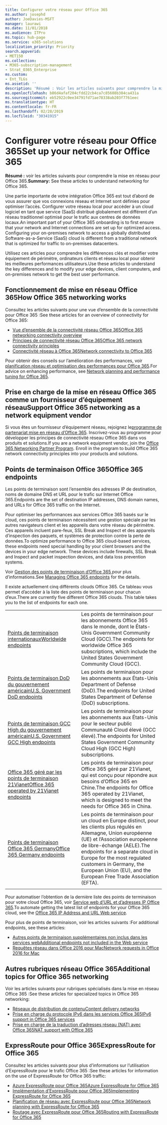 ```yaml
---
title: Configurer votre réseau pour Office 365
ms.author: josephd
author: JoeDavies-MSFT
manager: laurawi
ms.date: 11/01/2018
ms.audience: ITPro
ms.topic: hub-page
ms.service: o365-solutions
localization_priority: Priority
search.appverid:
- MET150
ms.collection:
- M365-subscription-management
- Strat_O365_Enterprise
ms.custom:
- Ent_TLGs
ms.assetid: ''
description: 'Résumé : Voir les articles suivants pour comprendre la mise en réseau pour Office 365.'
ms.openlocfilehash: b86d4afaf204cfdd22cb4ca7c85608b384ca431a
ms.sourcegitcommit: eb52922c0ee34791fd71ae78338ab203f7761eec
ms.translationtype: HT
ms.contentlocale: fr-FR
ms.lasthandoff: 02/28/2019
ms.locfileid: "30341915"
---
```

# <a name="set-up-your-network-for-office-365"></a><span data-ttu-id="4a083-103">Configurer votre réseau pour Office 365</span><span class="sxs-lookup"><span data-stu-id="4a083-103">Set up your network for Office 365</span></span>

<span data-ttu-id="4a083-104">**Résumé :** voir les articles suivants pour comprendre la mise en réseau pour Office 365.</span><span class="sxs-lookup"><span data-stu-id="4a083-104">**Summary:** See these articles to understand networking for Office 365.</span></span>
  
<span data-ttu-id="4a083-p101">Une partie importante de votre intégration Office 365 est tout d’abord de vous assurer que vos connexions réseau et Internet sont définies pour optimiser l’accès. Configurer votre réseau local pour accéder à un cloud logiciel en tant que service (SaaS) distribué globalement est différent d’un réseau traditionnel optimisé pour le trafic aux centres de données locaux.</span><span class="sxs-lookup"><span data-stu-id="4a083-p101">An important part of your Office 365 onboarding is to first ensure that your network and Internet connections are set up for optimized access. Configuring your on-premises network to access a globally distributed Software-as-a-Service (SaaS) cloud is different from a traditional network that is optimized for traffic to on-premises datacenters.</span></span> 

<span data-ttu-id="4a083-107">Utilisez ces articles pour comprendre les différences clés et modifier votre équipement de périmètre, ordinateurs clients et réseau local pour obtenir les meilleures performances utilisateurs.</span><span class="sxs-lookup"><span data-stu-id="4a083-107">Use these articles to understand the key differences and to modify your  edge devices, client computers, and on-premises network to get the best user performance.</span></span>

## <a name="how-office-365-networking-works"></a><span data-ttu-id="4a083-108">Fonctionnement de mise en réseau Office 365</span><span class="sxs-lookup"><span data-stu-id="4a083-108">How Office 365 networking works</span></span>

<span data-ttu-id="4a083-109">Consultez les articles suivants pour une vue d’ensemble de la connectivité pour Office 365 :</span><span class="sxs-lookup"><span data-stu-id="4a083-109">See these articles for an overview of connectivity for Office 365:</span></span>

- [<span data-ttu-id="4a083-110">Vue d’ensemble de la connectivité réseau Office 365</span><span class="sxs-lookup"><span data-stu-id="4a083-110">Office 365 networking connectivity overview</span></span>](office-365-networking-overview.md)
- [<span data-ttu-id="4a083-111">Principes de connectivité réseau Office 365</span><span class="sxs-lookup"><span data-stu-id="4a083-111">Office 365 network connectivity principles</span></span>](office-365-network-connectivity-principles.md)
- [<span data-ttu-id="4a083-112">Connectivité réseau à Office 365</span><span class="sxs-lookup"><span data-stu-id="4a083-112">Network connectivity to Office 365</span></span>](network-connectivity.md)

<span data-ttu-id="4a083-113">Pour obtenir des conseils sur l’amélioration des performances, voir [planification réseau et optimisation des performances pour Office 365](network-planning-and-performance.md).</span><span class="sxs-lookup"><span data-stu-id="4a083-113">For advice on enhancing performance, see [Network planning and performance tuning for Office 365](network-planning-and-performance.md).</span></span>

## <a name="support-office-365-networking-as-a-network-equipment-vendor"></a><span data-ttu-id="4a083-114">Prise en charge de la mise en réseau Office 365 comme un fournisseur d’équipement réseau</span><span class="sxs-lookup"><span data-stu-id="4a083-114">Support Office 365 networking as a network equipment vendor</span></span>

<span data-ttu-id="4a083-p102">Si vous êtes un fournisseur d’équipement réseau, rejoignez le[programme de partenariat mise en réseau d’Office 365](office-365-networking-partner-program.md). Inscrivez-vous au programme pour développer les principes de connectivité réseau Office 365 dans vos produits et solutions.</span><span class="sxs-lookup"><span data-stu-id="4a083-p102">If you are a network equipment vendor, join the [Office 365 Networking Partner Program](office-365-networking-partner-program.md). Enroll in the program to build Office 365 network connectivity principles into your products and solutions.</span></span> 

## <a name="office-365-endpoints"></a><span data-ttu-id="4a083-117">Points de terminaison Office 365</span><span class="sxs-lookup"><span data-stu-id="4a083-117">Office 365 endpoints</span></span>

<span data-ttu-id="4a083-118">Les points de terminaison sont l’ensemble des adresses IP de destination, noms de domaine DNS et URL pour le trafic sur Internet Office 365.</span><span class="sxs-lookup"><span data-stu-id="4a083-118">Endpoints are the set of destination IP addresses, DNS domain names, and URLs for Office 365 traffic on the Internet.</span></span> 

<span data-ttu-id="4a083-p103">Pour optimiser les performances aux services Office 365 basés sur le cloud, ces points de terminaison nécessitent une gestion spéciale par les autres navigateurs client et les appareils dans votre réseau de périmètre. Ces appareils incluent pare-feux, SSL Break and Inspect et des appareils d’inspection des paquets, et systèmes de protection contre la perte de données.</span><span class="sxs-lookup"><span data-stu-id="4a083-p103">To optimize performance to Office 365 cloud-based services, these endpoints need special handling by your client browsers and the devices in your edge network. These devices include firewalls, SSL Break and Inspect and packet inspection devices, and data loss prevention systems.</span></span>

<span data-ttu-id="4a083-121">Voir [Gestion des points de terminaison d’Office 365 ](managing-office-365-endpoints.md) pour plus d’informations.</span><span class="sxs-lookup"><span data-stu-id="4a083-121">See [Managing Office 365 endpoints](managing-office-365-endpoints.md) for the details.</span></span>

<span data-ttu-id="4a083-p104">Il existe actuellement cinq différents clouds Office 365. Ce tableau vous permet d’accéder à la liste des points de terminaison pour chacun d’eux.</span><span class="sxs-lookup"><span data-stu-id="4a083-p104">There are currently five different Office 365 clouds. This table takes you to the list of endpoints for each one.</span></span>

|||
|:-------|:-----|
| [<span data-ttu-id="4a083-124">Points de terminaison internationaux</span><span class="sxs-lookup"><span data-stu-id="4a083-124">Worldwide endpoints</span></span>](urls-and-ip-address-ranges.md) | <span data-ttu-id="4a083-125">Les points de terminaison pour les abonnements Office 365 dans le monde, dont le États-Unis Government Community Cloud (GCC).</span><span class="sxs-lookup"><span data-stu-id="4a083-125">The endpoints for worldwide Office 365 subscriptions, which include the United States Government Community Cloud (GCC).</span></span> |
| [<span data-ttu-id="4a083-126">Points de terminaison DoD du gouvernement américain</span><span class="sxs-lookup"><span data-stu-id="4a083-126">U.S. Government DoD endpoints</span></span>](office-365-u-s-government-dod-endpoints.md) | <span data-ttu-id="4a083-127">Les points de terminaison pour les abonnements aux États-Unis Department of Defense (DoD).</span><span class="sxs-lookup"><span data-stu-id="4a083-127">The endpoints for United States Department of Defense (DoD) subscriptions.</span></span> |
| [<span data-ttu-id="4a083-128">Points de terminaison GCC High du gouvernement américain</span><span class="sxs-lookup"><span data-stu-id="4a083-128">U.S. Government GCC High endpoints</span></span>](office-365-u-s-government-gcc-high-endpoints.md) | <span data-ttu-id="4a083-129">Les points de terminaison pour les abonnements aux États-Unis pour le secteur public Communauté Cloud élevé (GCC élevé).</span><span class="sxs-lookup"><span data-stu-id="4a083-129">The endpoints for United States Government Community Cloud High (GCC High) subscriptions.</span></span> |
| [<span data-ttu-id="4a083-130">Office 365 géré par les points de terminaison 21Vianet</span><span class="sxs-lookup"><span data-stu-id="4a083-130">Office 365 operated by 21Vianet endpoints</span></span>](urls-and-ip-address-ranges-21vianet.md) | <span data-ttu-id="4a083-131">Les points de terminaison pour Office 365 géré par 21Vianet, qui est conçu pour répondre aux besoins d’Office 365 en Chine.</span><span class="sxs-lookup"><span data-stu-id="4a083-131">The endpoints for Office 365 operated by 21Vianet, which is designed to meet the needs for Office 365 in China.</span></span> |
| [<span data-ttu-id="4a083-132">Points de terminaison Office 365 Germany</span><span class="sxs-lookup"><span data-stu-id="4a083-132">Office 365 Germany endpoints</span></span>](office-365-germany-endpoints.md) | <span data-ttu-id="4a083-133">Les points de terminaison pour un cloud en Europe distinct, pour les clients plus régulés en Allemagne, Union européenne (UE) et l’Association européenne de libre-échange (AELE).</span><span class="sxs-lookup"><span data-stu-id="4a083-133">The endpoints for a separate cloud in Europe for the most regulated customers in Germany, the European Union (EU), and the European Free Trade Association (EFTA).</span></span> |
|||

<span data-ttu-id="4a083-134">Pour automatiser l’obtention de la dernière liste des points de terminaison pour votre cloud Office 365, voir [Service web d’URL et d’adresses IP Office 365](office-365-ip-web-service.md).</span><span class="sxs-lookup"><span data-stu-id="4a083-134">To automate getting the latest list of endpoints for your Office 365 cloud, see the [Office 365 IP Address and URL Web service](office-365-ip-web-service.md).</span></span>

<span data-ttu-id="4a083-135">Pour plus de points de terminaison, voir les articles suivants :</span><span class="sxs-lookup"><span data-stu-id="4a083-135">For additional endpoints, see these articles:</span></span>

- [<span data-ttu-id="4a083-136">Autres points de terminaison supplémentaires non inclus dans les services web</span><span class="sxs-lookup"><span data-stu-id="4a083-136">Additional endpoints not included in the Web service</span></span>](additional-office365-ip-addresses-and-urls.md)
- [<span data-ttu-id="4a083-137">Requêtes réseau dans Office 2016 pour Mac</span><span class="sxs-lookup"><span data-stu-id="4a083-137">Network requests in Office 2016 for Mac</span></span>](network-requests-in-office-2016-for-mac.md)


## <a name="additional-topics-for-office-365-networking"></a><span data-ttu-id="4a083-138">Autres rubriques réseau Office 365</span><span class="sxs-lookup"><span data-stu-id="4a083-138">Additional topics for Office 365 networking</span></span>

<span data-ttu-id="4a083-139">Voir les articles suivants pour rubriques spécialisés dans la mise en réseau Office 365 :</span><span class="sxs-lookup"><span data-stu-id="4a083-139">See these articles for specialized topics in Office 365 networking:</span></span>

- [<span data-ttu-id="4a083-140">Réseaux de distribution de contenu</span><span class="sxs-lookup"><span data-stu-id="4a083-140">Content delivery networks</span></span>](content-delivery-networks.md)
- [<span data-ttu-id="4a083-141">Prise en charge du protocole IPv6 dans les services Office 365</span><span class="sxs-lookup"><span data-stu-id="4a083-141">IPv6 support in Office 365 services</span></span>](ipv6-support.md)
- [<span data-ttu-id="4a083-142">Prise en charge de la traduction d’adresses réseau (NAT) avec Office 365</span><span class="sxs-lookup"><span data-stu-id="4a083-142">NAT support with Office 365</span></span>](nat-support-with-office-365.md)

## <a name="expressroute-for-office-365"></a><span data-ttu-id="4a083-143">ExpressRoute pour Office 365</span><span class="sxs-lookup"><span data-stu-id="4a083-143">ExpressRoute for Office 365</span></span>

<span data-ttu-id="4a083-144">Consultez les articles suivants pour plus d’informations sur l’utilisation d’ExpressRoute pour le trafic Office 365 :</span><span class="sxs-lookup"><span data-stu-id="4a083-144">See these articles for information on the use of ExpressRoute for Office 365 traffic:</span></span>

- [<span data-ttu-id="4a083-145">Azure ExpressRoute pour Office 365</span><span class="sxs-lookup"><span data-stu-id="4a083-145">Azure ExpressRoute for Office 365</span></span>](azure-expressroute.md)
- [<span data-ttu-id="4a083-146">Implémentation d’ExpressRoute pour Office 365</span><span class="sxs-lookup"><span data-stu-id="4a083-146">Implementing ExpressRoute for Office 365</span></span>](implementing-expressroute.md)
- [<span data-ttu-id="4a083-147">Planification de réseau avec ExpressRoute pour Office 365</span><span class="sxs-lookup"><span data-stu-id="4a083-147">Network planning with ExpressRoute for Office 365</span></span>](network-planning-with-expressroute.md)
- [<span data-ttu-id="4a083-148">Routage avec ExpressRoute pour Office 365</span><span class="sxs-lookup"><span data-stu-id="4a083-148">Routing with ExpressRoute for Office 365</span></span>](routing-with-expressroute.md)
